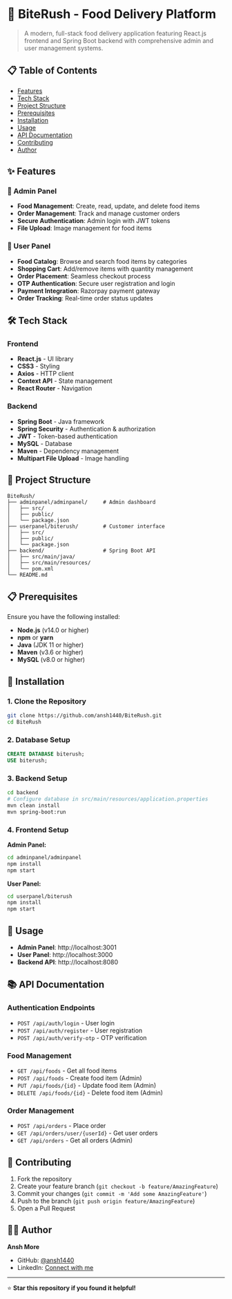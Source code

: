 # 🍕 BiteRush - Food Delivery Platform

> A modern, full-stack food delivery application featuring React.js frontend and Spring Boot backend with comprehensive admin and user management systems.

## 📋 Table of Contents
- [Features](#features)
- [Tech Stack](#tech-stack)
- [Project Structure](#project-structure)
- [Prerequisites](#prerequisites)
- [Installation](#installation)
- [Usage](#usage)
- [API Documentation](#api-documentation)
- [Contributing](#contributing)
- [Author](#author)

## ✨ Features

### 🔧 Admin Panel
- **Food Management**: Create, read, update, and delete food items
- **Order Management**: Track and manage customer orders
- **Secure Authentication**: Admin login with JWT tokens
- **File Upload**: Image management for food items

### 👤 User Panel
- **Food Catalog**: Browse and search food items by categories
- **Shopping Cart**: Add/remove items with quantity management
- **Order Placement**: Seamless checkout process
- **OTP Authentication**: Secure user registration and login
- **Payment Integration**: Razorpay payment gateway
- **Order Tracking**: Real-time order status updates

## 🛠️ Tech Stack

### Frontend
- **React.js** - UI library
- **CSS3** - Styling
- **Axios** - HTTP client
- **Context API** - State management
- **React Router** - Navigation

### Backend
- **Spring Boot** - Java framework
- **Spring Security** - Authentication & authorization
- **JWT** - Token-based authentication
- **MySQL** - Database
- **Maven** - Dependency management
- **Multipart File Upload** - Image handling

## 📁 Project Structure

```
BiteRush/
├── adminpanel/adminpanel/     # Admin dashboard
│   ├── src/
│   ├── public/
│   └── package.json
├── userpanel/biterush/        # Customer interface
│   ├── src/
│   ├── public/
│   └── package.json
├── backend/                   # Spring Boot API
│   ├── src/main/java/
│   ├── src/main/resources/
│   └── pom.xml
└── README.md
```

## 📋 Prerequisites

Ensure you have the following installed:

- **Node.js** (v14.0 or higher)
- **npm** or **yarn**
- **Java** (JDK 11 or higher)
- **Maven** (v3.6 or higher)
- **MySQL** (v8.0 or higher)

## 🚀 Installation

### 1. Clone the Repository
```bash
git clone https://github.com/ansh1440/BiteRush.git
cd BiteRush
```

### 2. Database Setup
```sql
CREATE DATABASE biterush;
USE biterush;
```

### 3. Backend Setup
```bash
cd backend
# Configure database in src/main/resources/application.properties
mvn clean install
mvn spring-boot:run
```

### 4. Frontend Setup

**Admin Panel:**
```bash
cd adminpanel/adminpanel
npm install
npm start
```

**User Panel:**
```bash
cd userpanel/biterush
npm install
npm start
```

## 🎯 Usage

- **Admin Panel**: http://localhost:3001
- **User Panel**: http://localhost:3000
- **Backend API**: http://localhost:8080

## 📚 API Documentation

### Authentication Endpoints
- `POST /api/auth/login` - User login
- `POST /api/auth/register` - User registration
- `POST /api/auth/verify-otp` - OTP verification

### Food Management
- `GET /api/foods` - Get all food items
- `POST /api/foods` - Create food item (Admin)
- `PUT /api/foods/{id}` - Update food item (Admin)
- `DELETE /api/foods/{id}` - Delete food item (Admin)

### Order Management
- `POST /api/orders` - Place order
- `GET /api/orders/user/{userId}` - Get user orders
- `GET /api/orders` - Get all orders (Admin)

## 🤝 Contributing

1. Fork the repository
2. Create your feature branch (`git checkout -b feature/AmazingFeature`)
3. Commit your changes (`git commit -m 'Add some AmazingFeature'`)
4. Push to the branch (`git push origin feature/AmazingFeature`)
5. Open a Pull Request

## 👨‍💻 Author

**Ansh More**
- GitHub: [@ansh1440](https://github.com/ansh1440)
- LinkedIn: [Connect with me](https://www.linkedin.com/in/ansh-more-1316b522b/)

---

⭐ **Star this repository if you found it helpful!**


